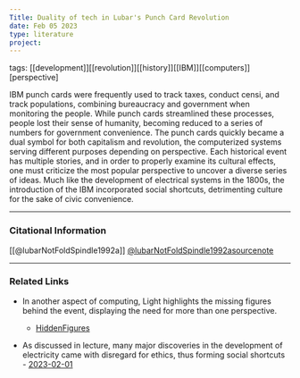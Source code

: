 ```yaml
---
Title: Duality of tech in Lubar's Punch Card Revolution
date: Feb 05 2023
type: literature
project:
---
```

tags: [[development]][[revolution]][[history]][[IBM]][[computers]][perspective]

 IBM punch cards were frequently used to track taxes, conduct censi, and track populations, combining bureaucracy and government when monitoring the people. While punch cards streamlined these processes, people lost their sense of humanity, becoming reduced to a series of numbers for government convenience. The punch cards quickly became a dual symbol for both capitalism and revolution, the computerized systems serving different purposes depending on perspective. Each historical event has multiple stories, and in order to properly examine its cultural effects, one must criticize the most popular perspective to uncover a diverse series of ideas. Much like the development of electrical systems in the 1800s, the introduction of the IBM incorporated social shortcuts, detrimenting culture for the sake of civic convenience.

---
### Citational Information

[[@lubarNotFoldSpindle1992a]]
[@lubarNotFoldSpindle1992asourcenote](@lubarNotFoldSpindle1992asourcenote.md)

---

### Related Links

- In another aspect of computing, Light highlights the missing figures behind the event, displaying the need for more than one perspective.
	- [HiddenFigures](HiddenFigures.md)

- As discussed in lecture, many major discoveries in the development of electricity came with disregard for ethics, thus forming social shortcuts
		- [2023-02-01](2023-02-01.md)



